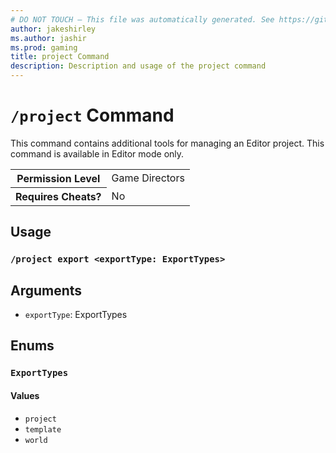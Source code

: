 ```yaml
---
# DO NOT TOUCH — This file was automatically generated. See https://github.com/mojang/minecraftapidocsgenerator to modify descriptions, examples, etc.
author: jakeshirley
ms.author: jashir
ms.prod: gaming
title: project Command
description: Description and usage of the project command
---
```

# `/project` Command
This command contains additional tools for managing an Editor project. This command is available in Editor mode only.

<table>
  <tr>
    <th>Permission Level</th>
    <td>Game Directors</td>
  </tr>
  <tr>
    <th>Requires Cheats?</th>
    <td>No</td>
  </tr>
</table>

## Usage
### `/project export <exportType: ExportTypes>`

## Arguments
- `exportType`: ExportTypes

## Enums
### `ExportTypes`

#### Values
- `project`
- `template`
- `world`
